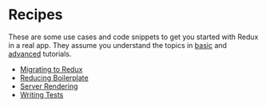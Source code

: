 # Recipes

These are some use cases and code snippets to get you started with Redux in a real app. They assume you understand the topics in [basic](../basics/README.md) and [advanced](../advanced/README.md) tutorials.

* [Migrating to Redux](MigratingToRedux.md)
* [Reducing Boilerplate](ReducingBoilerplate.md)
* [Server Rendering](ServerRendering.md)
* [Writing Tests](WritingTests.md)